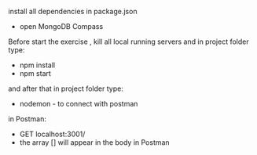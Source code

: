 install all dependencies in package.json

- open MongoDB Compass

Before start the exercise , kill all local running servers and in project folder type:

- npm install
- npm start

and after that in project folder type:

- nodemon - to connect with postman

in Postman:

- GET localhost:3001/
- the array [] will appear in the body in Postman

